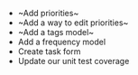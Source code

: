 - ~Add priorities~
- ~Add a way to edit priorities~
- ~Add a tags model~
- Add a frequency model
- Create task form
- Update our unit test coverage
